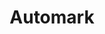---
word: "true"

title: "Automark"

categories: ['']

tags: ['automark']

arwords: 'التقييم اﻵلي'
arwords2: 'تسجيل الدرجات آليا'

arexps: []

enwords: ['Automark']

enexps: []

arlexicons: 
 - 'س'
 - 'ق'

enlexicons: 'A'

authors: ['Ruqayya Roshdy']

translators: ['X']

citations: 'تطبيقات أساسية في المعالجة الآلية للغة العربية'

sources: 'مركز الملك عبدالله بن عبدالعزيز الدولي لخدمة اللغة العربية'

slug: ""
---